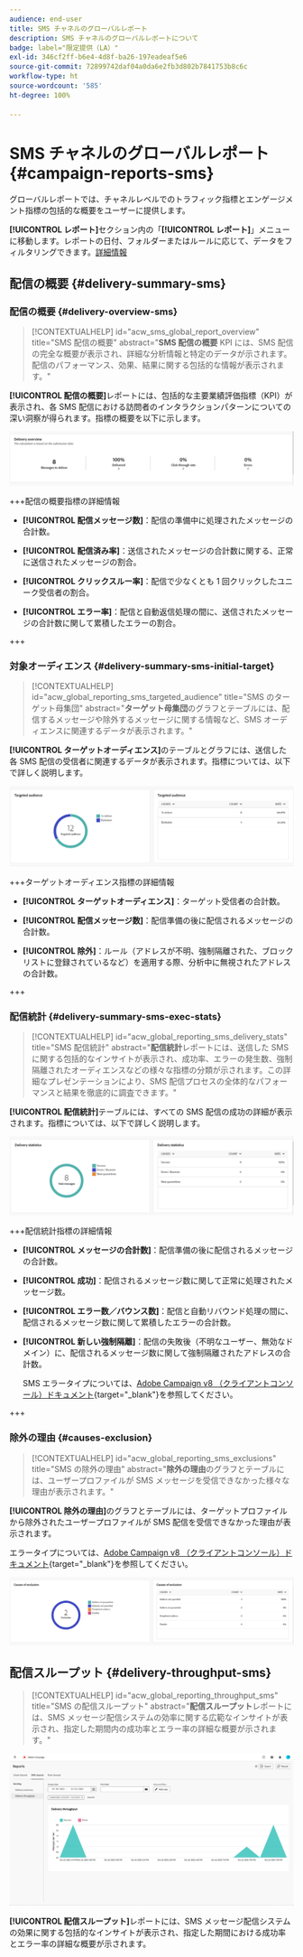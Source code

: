 ```yaml
---
audience: end-user
title: SMS チャネルのグローバルレポート
description: SMS チャネルのグローバルレポートについて
badge: label="限定提供（LA）"
exl-id: 346cf2ff-b6e4-4d8f-ba26-197eadeaf5e6
source-git-commit: 72899742daf04a0da6e2fb3d802b7841753b8c6c
workflow-type: ht
source-wordcount: '585'
ht-degree: 100%

---
```


# SMS チャネルのグローバルレポート {#campaign-reports-sms}

グローバルレポートでは、チャネルレベルでのトラフィック指標とエンゲージメント指標の包括的な概要をユーザーに提供します。

**[!UICONTROL レポート]**&#x200B;セクション内の「**[!UICONTROL レポート]**」メニューに移動します。レポートの日付、フォルダーまたはルールに応じて、データをフィルタリングできます。[詳細情報](global-reports.md)

## 配信の概要 {#delivery-summary-sms}

### 配信の概要 {#delivery-overview-sms}

>[!CONTEXTUALHELP]
>id="acw_sms_global_report_overview"
>title="SMS 配信の概要"
>abstract="**SMS 配信の概要** KPI には、SMS 配信の完全な概要が表示され、詳細な分析情報と特定のデータが示されます。配信のパフォーマンス、効果、結果に関する包括的な情報が表示されます。"

**[!UICONTROL 配信の概要]**&#x200B;レポートには、包括的な主要業績評価指標（KPI）が表示され、各 SMS 配信における訪問者のインタラクションパターンについての深い洞察が得られます。指標の概要を以下に示します。

![](assets/global_report_sms_delivery_overview.png)

+++配信の概要指標の詳細情報

* **[!UICONTROL 配信メッセージ数]**：配信の準備中に処理されたメッセージの合計数。

* **[!UICONTROL 配信済み率]**：送信されたメッセージの合計数に関する、正常に送信されたメッセージの割合。

* **[!UICONTROL クリックスルー率]**：配信で少なくとも 1 回クリックしたユニーク受信者の割合。

* **[!UICONTROL エラー率]**：配信と自動返信処理の間に、送信されたメッセージの合計数に関して累積したエラーの割合。

+++

### 対象オーディエンス {#delivery-summary-sms-initial-target}

>[!CONTEXTUALHELP]
>id="acw_global_reporting_sms_targeted_audience"
>title="SMS のターゲット母集団"
>abstract="**ターゲット母集団**&#x200B;のグラフとテーブルには、配信するメッセージや除外するメッセージに関する情報など、SMS オーディエンスに関連するデータが表示されます。"

**[!UICONTROL ターゲットオーディエンス]**&#x200B;のテーブルとグラフには、送信した各 SMS 配信の受信者に関連するデータが表示されます。指標については、以下で詳しく説明します。

![](assets/global_report_sms_targeted_audience.png)

+++ターゲットオーディエンス指標の詳細情報

* **[!UICONTROL ターゲットオーディエンス]**：ターゲット受信者の合計数。

* **[!UICONTROL 配信メッセージ数]**：配信準備の後に配信されるメッセージの合計数。

* **[!UICONTROL 除外]**：ルール（アドレスが不明、強制隔離された、ブロックリストに登録されているなど）を適用する際、分析中に無視されたアドレスの合計数。

+++

### 配信統計 {#delivery-summary-sms-exec-stats}

>[!CONTEXTUALHELP]
>id="acw_global_reporting_sms_delivery_stats"
>title="SMS 配信統計"
>abstract="**配信統計**&#x200B;レポートには、送信した SMS に関する包括的なインサイトが表示され、成功率、エラーの発生数、強制隔離されたオーディエンスなどの様々な指標の分類が示されます。この詳細なプレゼンテーションにより、SMS 配信プロセスの全体的なパフォーマンスと結果を徹底的に調査できます。"

**[!UICONTROL 配信統計]**&#x200B;テーブルには、すべての SMS 配信の成功の詳細が表示されます。指標については、以下で詳しく説明します。

![](assets/global_report_sms_delivery_statistics.png)

+++配信統計指標の詳細情報

* **[!UICONTROL メッセージの合計数]**：配信準備の後に配信されるメッセージの合計数。

* **[!UICONTROL 成功]**：配信されるメッセージ数に関して正常に処理されたメッセージ数。

* **[!UICONTROL エラー数／バウンス数]**：配信と自動リバウンド処理の間に、配信されるメッセージ数に関して累積したエラーの合計数。

* **[!UICONTROL 新しい強制隔離]**：配信の失敗後（不明なユーザー、無効なドメイン）に、配信されるメッセージ数に関して強制隔離されたアドレスの合計数。

  SMS エラータイプについては、[Adobe Campaign v8 （クライアントコンソール）ドキュメント](https://experienceleague.adobe.com/docs/campaign/campaign-v8/send/failures/delivery-failures.html?lang=ja#sms-quarantines){target="_blank"}を参照してください。

+++

### 除外の理由 {#causes-exclusion}

>[!CONTEXTUALHELP]
>id="acw_global_reporting_sms_exclusions"
>title="SMS の除外の理由"
>abstract="**除外の理由**&#x200B;のグラフとテーブルには、ユーザープロファイルが SMS メッセージを受信できなかった様々な理由が表示されます。"

**[!UICONTROL 除外の理由]**&#x200B;のグラフとテーブルには、ターゲットプロファイルから除外されたユーザープロファイルが SMS 配信を受信できなかった理由が表示されます。

エラータイプについては、[Adobe Campaign v8 （クライアントコンソール）ドキュメント](https://experienceleague.adobe.com/docs/campaign/campaign-v8/send/failures/delivery-failures.html?lang=ja#email-error-types){target="_blank"}を参照してください。

![](assets/global_report_sms_causes_exclusion.png)

## 配信スループット {#delivery-throughput-sms}

>[!CONTEXTUALHELP]
>id="acw_global_reporting_throughput_sms"
>title="SMS の配信スループット"
>abstract="**配信スループット**&#x200B;レポートには、SMS メッセージ配信システムの効率に関する広範なインサイトが表示され、指定した期間内の成功率とエラー率の詳細な概要が示されます。"

![](assets/global_report_sms_delivery_throughput.png)

**[!UICONTROL 配信スループット]**&#x200B;レポートには、SMS メッセージ配信システムの効果に関する包括的なインサイトが表示され、指定した期間における成功率とエラー率の詳細な概要が示されます。
